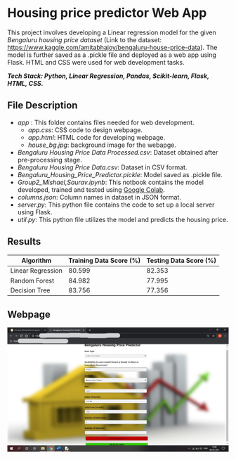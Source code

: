 # Housing price predictor Web App
This project involves developing a Linear regression model for the given *Bengaluru housing price dataset* (Link to the dataset: https://www.kaggle.com/amitabhajoy/bengaluru-house-price-data). The model is further saved as a .pickle file and deployed as a web app using Flask. HTML and CSS were used for web development tasks.

**_Tech Stack: Python, Linear Regression, Pandas, Scikit-learn, Flask, HTML, CSS._**

## File Description
* *app* : This folder contains files needed for web development.
  * *app.css*: CSS code to design webpage.
  * *app.html*: HTML code for developing webpage.
  * *house_bg.jpg*: background image for the webapge. 
* *Bengaluru Housing Price Data Processed.csv*: Dataset obtained after pre-processing stage.
* *Bengaluru Housing Price Data.csv*: Dataset in CSV format.
* *Bengaluru_Housing_Price_Predictor.pickle*: Model saved as .pickle file.
* *Group2_Mishael,Saurav.ipynb*: This notbook contains the model developed, trained and tested using [Google Colab](https://colab.research.google.com).
* *columns.json*: Column names in dataset in JSON format.
* *server.py*: This python file contains the code to set up a local server using Flask.
* *util.py*: This python file utilizes the model and predicts the housing price.

## Results

Algorithm | Training Data Score (%) | Testing Data Score (%)
---------------|-------------------------|-----------------------
Linear Regression | 80.599 | 82.353
Random Forest | 84.982 | 77.995
Decision Tree | 83.756 | 77.356

## Webpage

![Webapp](/Web_App.jpg)
